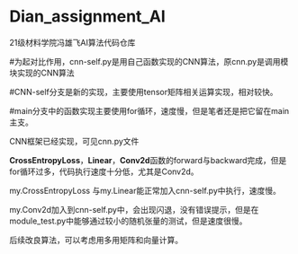 # Dian_assignment_AI
21级材料学院冯雄飞AI算法代码仓库

#为起对比作用，cnn-self.py是用自己函数实现的CNN算法，原cnn.py是调用模块实现的CNN算法

#CNN-self分支是新的实现，主要使用tensor矩阵相关运算实现，相对较快。

#main分支中的函数实现主要使用for循环，速度慢，但是笔者还是把它留在main主支。

CNN框架已经实现，可见cnn.py文件

**CrossEntropyLoss**，**Linear**，**Conv2d**函数的forward与backward完成，但是for循环过多，代码执行速度十分低，尤其是Conv2d。

my.CrossEntropyLoss 与my.Linear能正常加入cnn-self.py中执行，速度慢。

my.Conv2d加入到cnn-self.py中，会出现闪退，没有错误提示，但是在module_test.py中能够通过较小的随机张量的测试，但是速度很慢。

后续改良算法，可以考虑用多用矩阵和向量计算。